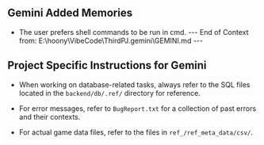## Gemini Added Memories
- The user prefers shell commands to be run in cmd.
--- End of Context from: E:\hoony\VibeCode\ThirdPJ\.gemini\GEMINI.md ---

## Project Specific Instructions for Gemini
- When working on database-related tasks, always refer to the SQL files located in the `backend/db/.ref/` directory for reference.
- For error messages, refer to `BugReport.txt` for a collection of past errors and their contexts.

- For actual game data files, refer to the files in `ref_/ref_meta_data/csv/`.
